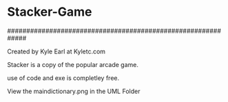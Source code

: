 # Stacker-Game
#############################################################

Created by Kyle Earl at Kyletc.com

Stacker is a copy of the popular arcade game.

use of code and exe is completley free.

View the maindictionary.png in the UML Folder 

